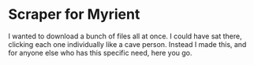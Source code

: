 # Scraper for Myrient
I wanted to download a bunch of files all at once. 
I could have sat there, clicking each one individually like a cave person. 
Instead I made this, and for anyone else who has this specific need, here you go.
